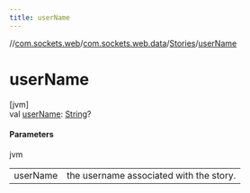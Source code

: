```yaml
---
title: userName
---
```

//[com.sockets.web](../../../index.html)/[com.sockets.web.data](../index.html)/[Stories](index.html)/[userName](user-name.html)



# userName



[jvm]\
val [userName](user-name.html): [String](https://kotlinlang.org/api/latest/jvm/stdlib/kotlin/-string/index.html)?



#### Parameters


jvm

| | |
|---|---|
| userName | the username associated with the story. |




